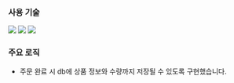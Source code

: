 ### 사용 기술

![](https://img.shields.io/badge/typescript-%233178C6?style=for-the-badge&logo=typescript&logoColor=white)
![](https://img.shields.io/badge/styled%20components-%23DB7093?style=for-the-badge&logo=styledcomponents&logoColor=white)
![](https://img.shields.io/badge/zustand-%234F1E31?style=for-the-badge)

### 주요 로직

- 주문 완료 시 db에 상품 정보와 수량까지 저장될 수 있도록 구현했습니다.
